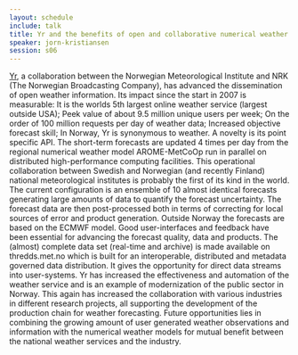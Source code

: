 ```yaml
---
layout: schedule
include: talk
title: Yr and the benefits of open and collaborative numerical weather prediction
speaker: jorn-kristiansen
session: s06
---
```


[Yr](www.yr.no), a collaboration between the Norwegian Meteorological Institute
and NRK (The Norwegian Broadcasting Company), has advanced the dissemination of
open weather information. Its impact since the start in 2007 is measurable: It
is the worlds 5th largest online weather service (largest outside USA); Peek
value of about 9.5 million unique users per week; On the order of 100 million
requests per day of weather data; Increased objective forecast skill; In Norway,
Yr is synonymous to weather. A novelty is its point specific API. The short-term
forecasts are updated 4 times per day from the regional numerical weather model
AROME-MetCoOp run in parallel on distributed high-performance computing
facilities. This operational collaboration between Swedish and Norwegian (and
recently Finland) national meteorological institutes is probably the first of
its kind in the world. The current configuration is an ensemble of 10 almost
identical forecasts generating large amounts of data to quantify the forecast
uncertainty. The forecast data are then post-processed both in terms of
correcting for local sources of error and product generation. Outside Norway the
forecasts are based on the ECMWF model. Good user-interfaces and feedback have
been essential for advancing the forecast quality, data and products. The
(almost) complete data set (real-time and archive) is made available on
thredds.met.no which is built for an interoperable, distributed and metadata
governed data distribution. It gives the opportunity for direct data streams
into user-systems. Yr has increased the effectiveness and automation of the
weather service and is an example of modernization of the public sector in
Norway. This again has increased the collaboration with various industries in
different research projects, all supporting the development of the production
chain for weather forecasting. Future opportunities lies in combining the
growing amount of user generated weather observations and information with the
numerical weather models for mutual benefit between the national weather
services and the industry.
